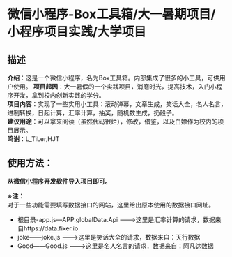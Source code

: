 # 微信小程序-Box工具箱/大一暑期项目/小程序项目实践/大学项目

## 描述
  __介绍__：这是一个微信小程序，名为Box工具箱。内部集成了很多的小工具，可供用户使用。 
  __项目起因__：大一暑假的一个实践项目，消磨时光，提高技术，入门小程序开发，拿到校内创新实践的学分。   
  __项目内容__：实现了一些实用小工具：滚动弹幕，文章生成，笑话大全，名人名言，进制转换，日起计算，汇率计算，抽奖，随机数生成，扔骰子。    
  __建议用途__：可以拿来阅读（虽然代码很烂），修改，借鉴，以及白嫖作为校内的项目展示。   
  __鸣谢__：L_TiLer,HJT    
     

## 使用方法：    

__从微信小程序开发软件导入项目即可。__    

__※注：__    
对于一些功能需要填写数据接口的网站，这里给出原本使用的数据接口网址。     

* 根目录-app.js—APP.globalData.Api   --->这里是汇率计算的请求，数据来自https://data.fixer.io    
* joke——joke.js   --->这里是笑话大全的请求，数据来自：天行数据      
* Good——Good.js   --->这里是名人名言的请求，数据来自：阿凡达数据     
